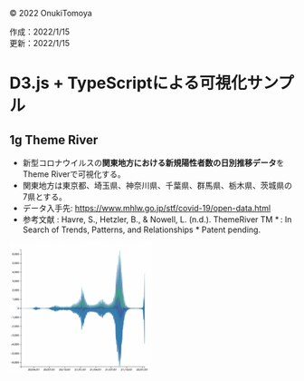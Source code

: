 ©︎ 2022 OnukiTomoya  

作成：2022/1/15  
更新：2022/1/15  


# D3.js + TypeScriptによる可視化サンプル

## 1g Theme River
- 新型コロナウイルスの**関東地方における新規陽性者数の日別推移データ**をTheme Riverで可視化する。
- 関東地方は東京都、埼玉県、神奈川県、千葉県、群馬県、栃木県、茨城県の7県とする。
- データ入手先: https://www.mhlw.go.jp/stf/covid-19/open-data.html
- 参考文献 : Havre, S., Hetzler, B., &#38; Nowell, L. (n.d.). ThemeRiver TM * : In Search of Trends, Patterns, and Relationships * Patent pending.

<img src="./img/1g_ThemeRiver.png" width="50%">
